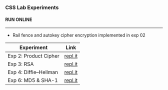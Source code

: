 ### CSS Lab Experiments

#### RUN ONLINE

------------

* Rail fence and autokey cipher encryption implemented in exp 02

| Experiment            | Link                                                         |
| --------------------- | ------------------------------------------------------------ |
| Exp 2: Product Cipher | [repl.it](https://repl.it/@VaibhavSingh4/CSSexp2)            |
| Exp 3: RSA            | [repl.it](https://repl.it/@VaibhavSingh4/exp3-RSA)           |
| Exp 4: Diffie–Hellman | [repl.it](https://repl.it/@VaibhavSingh4/exp4-Diffie-Hilman) |
| Exp 6: MD5 & SHA-1    | [repl.it](https://repl.it/@VaibhavSingh4/exp-5-MD5-SHA-1)    |
